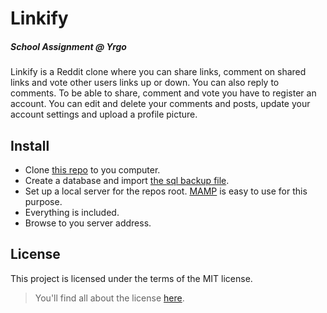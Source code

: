 # Linkify
##### School Assignment @ Yrgo
Linkify is a Reddit clone where you can share links, comment on shared links and vote other users links up or down. You can also reply to comments. To be able to share, comment and vote you have to register an account. You can edit and delete your comments and posts, update your account settings and upload a profile picture.

## Install
- Clone [this repo](git@github.com:marieeriksson/linkify.git) to you computer.
- Create a database and import [the sql backup file](https://github.com/marieeriksson/linkify/tree/master/backups).
- Set up a local server for the repos root. [MAMP](https://www.mamp.info/en/) is easy to use for this purpose.  
- Everything is included.
- Browse to you server address.

## License
This project is licensed under the terms of the MIT license.
>You'll find all about the license [here](https://github.com/marieeriksson/linkify/blob/master/LICENSE).
